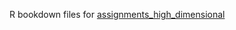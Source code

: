R bookdown files for [assignments_high_dimensional](https://github.com/joydeepchowdhury/assignments_high_dimensional)
